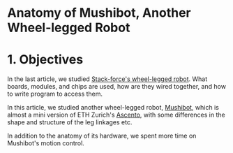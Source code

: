 # Anatomy of Mushibot, Another Wheel-legged Robot

# 1. Objectives

In the last article, we studied [Stack-force's wheel-legged robot](https://gitee.com/StackForce/bipedal_wheeled_robot). 
What boards, modules, and chips are used, how are they wired together, and how to write program to access them.

In this article, we studied another wheel-legged robot, [Mushibot](https://github.com/MuShibo/Micro-Wheeled_leg-Robot), 
which is almost a mini version of ETH Zurich's [Ascento](https://www.ascento.ai/), with some differences in the shape and structure of the leg linkages etc. 

In addition to the anatomy of its hardware, we spent more time on Mushibot's motion control.


